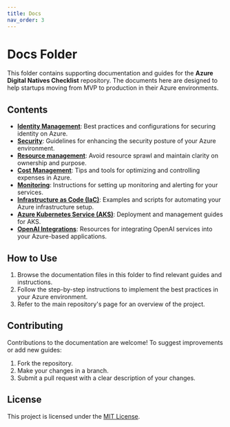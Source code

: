 ```yaml
---
title: Docs
nav_order: 3
---
```


# Docs Folder

This folder contains supporting documentation and guides for the **Azure Digital Natives Checklist** repository. The documents here are designed to help startups moving from MVP to production in their Azure environments.

## Contents

- **[Identity Management](/docs/identity-access.html#entra-id)**: Best practices and configurations for securing identity on Azure.
- **[Security](/docs/networking-security.html#vnets-subnets-nsgs)**: Guidelines for enhancing the security posture of your Azure environment.
- **[Resource management](/docs/resource-management.html#organization-strategy)**: Avoid resource sprawl and maintain clarity on ownership and purpose.
- **[Cost Management](/docs/cost-finops.html#cost-management)**: Tips and tools for optimizing and controlling expenses in Azure.
- **[Monitoring](/docs/monitoring-observability.html#azure-monitor)**: Instructions for setting up monitoring and alerting for your services.
- **[Infrastructure as Code (IaC)](/docs/infrastructure-as-code.html#iac-tools)**: Examples and scripts for automating your Azure infrastructure setup.
- **[Azure Kubernetes Service (AKS)](/docs/aks-app-architecture.html#aks-guidance)**: Deployment and management guides for AKS.
- **[OpenAI Integrations](/docs/azure-openai.html#aoai-best-practices)**: Resources for integrating OpenAI services into your Azure-based applications.

## How to Use

1. Browse the documentation files in this folder to find relevant guides and instructions.
2. Follow the step-by-step instructions to implement the best practices in your Azure environment.
3. Refer to the main repository's page for an overview of the project.

## Contributing

Contributions to the documentation are welcome! To suggest improvements or add new guides:
1. Fork the repository.
2. Make your changes in a branch.
3. Submit a pull request with a clear description of your changes.

## License

This project is licensed under the [MIT License](../LICENSE).
